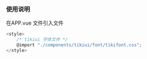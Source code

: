 ### 使用说明

在APP.vue 文件引入文件

``` javascript
<style>
	/* tikiui 字体文件 */
	@import "./components/tikiui/font/tikifont.css";
</style>
```

